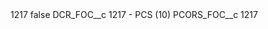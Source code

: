 <?xml version="1.0" encoding="UTF-8"?>
<CustomMetadata xmlns="http://soap.sforce.com/2006/04/metadata" xmlns:xsi="http://www.w3.org/2001/XMLSchema-instance" xmlns:xsd="http://www.w3.org/2001/XMLSchema">
    <label>1217</label>
    <protected>false</protected>
    <values>
        <field>DCR_FOC__c</field>
        <value xsi:type="xsd:string">1217 - PCS (10)</value>
    </values>
    <values>
        <field>PCORS_FOC__c</field>
        <value xsi:type="xsd:string">1217</value>
    </values>
</CustomMetadata>
